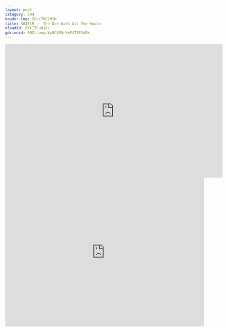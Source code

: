```yaml
---
layout: post 
category: S04 
header-img: ZCkc7UR2MjM 
title: S04E19 -- The One With All The Haste 
oloadid: 0YtIZ0uUj8c 
gdriveid: 0B2tsexyaYxGCVG5rYmF4TXF3d0k 
--- 
```

<!--more--> 
<iframe src='https://openload.co/embed/0YtIZ0uUj8c/' width='700' height='430' frameborder='0' scrolling='no' allowfullscreen='allowfullscreen'></iframe> 
<iframe src='https://drive.google.com/file/d/0B2tsexyaYxGCVG5rYmF4TXF3d0k/preview' width='640' height='480' frameborder='0' scrolling='no' allowfullscreen='allowfullscreen'></iframe> 